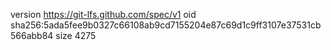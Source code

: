 version https://git-lfs.github.com/spec/v1
oid sha256:5ada5fee9b0327c66108ab9cd7155204e87c69d1c9ff3107e37531cb566abb84
size 4275
